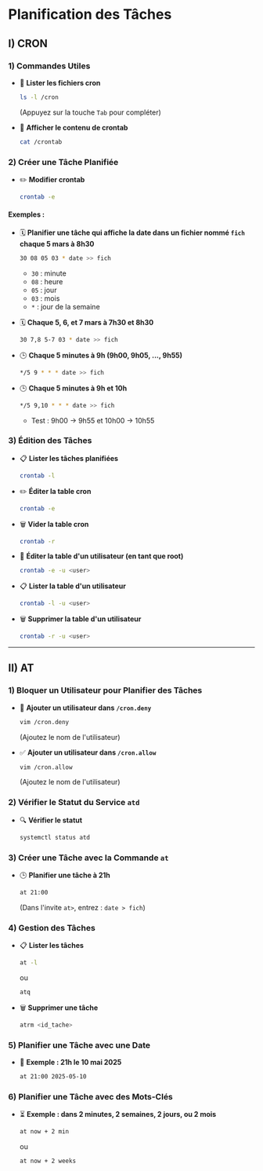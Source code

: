 # Planification des Tâches

## I) CRON

### 1) Commandes Utiles
- 📂 **Lister les fichiers cron**  
    ```bash
    ls -l /cron
    ```
    (Appuyez sur la touche `Tab` pour compléter)

- 📄 **Afficher le contenu de crontab**  
    ```bash
    cat /crontab
    ```

### 2) Créer une Tâche Planifiée
- ✏️ **Modifier crontab**  
    ```bash
    crontab -e
    ```

#### Exemples :
- 🗓️ **Planifier une tâche qui affiche la date dans un fichier nommé `fich` chaque 5 mars à 8h30**  
    ```bash
    30 08 05 03 * date >> fich
    ```
    - `30` : minute  
    - `08` : heure  
    - `05` : jour  
    - `03` : mois  
    - `*`  : jour de la semaine  

- 🗓️ **Chaque 5, 6, et 7 mars à 7h30 et 8h30**  
    ```bash
    30 7,8 5-7 03 * date >> fich
    ```

- 🕒 **Chaque 5 minutes à 9h (9h00, 9h05, ..., 9h55)**  
    ```bash
    */5 9 * * * date >> fich
    ```

- 🕒 **Chaque 5 minutes à 9h et 10h**  
    ```bash
    */5 9,10 * * * date >> fich
    ```
    - Test : 9h00 → 9h55 et 10h00 → 10h55

### 3) Édition des Tâches
- 📋 **Lister les tâches planifiées**  
    ```bash
    crontab -l
    ```

- ✏️ **Éditer la table cron**  
    ```bash
    crontab -e
    ```

- 🗑️ **Vider la table cron**  
    ```bash
    crontab -r
    ```

- 👤 **Éditer la table d'un utilisateur (en tant que root)**  
    ```bash
    crontab -e -u <user>
    ```

- 📋 **Lister la table d'un utilisateur**  
    ```bash
    crontab -l -u <user>
    ```

- 🗑️ **Supprimer la table d'un utilisateur**  
    ```bash
    crontab -r -u <user>
    ```

---

## II) AT

### 1) Bloquer un Utilisateur pour Planifier des Tâches
- 🚫 **Ajouter un utilisateur dans `/cron.deny`**  
    ```bash
    vim /cron.deny
    ```
    (Ajoutez le nom de l'utilisateur)

- ✅ **Ajouter un utilisateur dans `/cron.allow`**  
    ```bash
    vim /cron.allow
    ```
    (Ajoutez le nom de l'utilisateur)

### 2) Vérifier le Statut du Service `atd`
- 🔍 **Vérifier le statut**  
    ```bash
    systemctl status atd
    ```

### 3) Créer une Tâche avec la Commande `at`
- 🕒 **Planifier une tâche à 21h**  
    ```bash
    at 21:00
    ```
    (Dans l'invite `at>`, entrez : `date > fich`)

### 4) Gestion des Tâches
- 📋 **Lister les tâches**  
    ```bash
    at -l
    ```
    ou  
    ```bash
    atq
    ```

- 🗑️ **Supprimer une tâche**  
    ```bash
    atrm <id_tache>
    ```

### 5) Planifier une Tâche avec une Date
- 📅 **Exemple : 21h le 10 mai 2025**  
    ```bash
    at 21:00 2025-05-10
    ```

### 6) Planifier une Tâche avec des Mots-Clés
- ⏳ **Exemple : dans 2 minutes, 2 semaines, 2 jours, ou 2 mois**  
    ```bash
    at now + 2 min
    ```
    ou  
    ```bash
    at now + 2 weeks
    ```